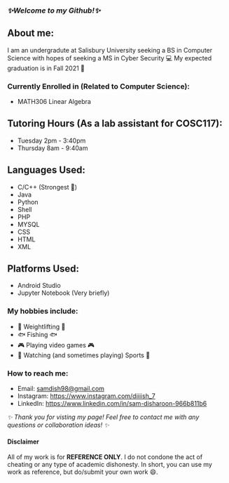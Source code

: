 ### _✨Welcome to my Github!✨_

## About me:

I am an undergradute at Salisbury University seeking a BS in Computer Science with hopes of seeking a MS in Cyber Security 💻 
My expected graduation is in Fall 2021 🎉

### Currently Enrolled in (Related to Computer Science):

  - MATH306 Linear Algebra

## Tutoring Hours (As a lab assistant for COSC117):
  - Tuesday 2pm - 3:40pm 
  - Thursday 8am - 9:40am

## Languages Used:

  - C/C++ (Strongest 💪)
  - Java
  - Python
  - Shell
  - PHP
  - MYSQL
  - CSS
  - HTML
  - XML
  
## Platforms Used:
  - Android Studio
  - Jupyter Notebook (Very briefly)
  
### My hobbies include:

  - 💪 Weightlifting 💪
  - 🐟 Fishing 🐟
  - 🎮 Playing video games 🎮
  - 🏈 Watching (and sometimes playing) Sports 🏈
  
### How to reach me:
  - Email: samdish98@gmail.com
  - Instagram: https://www.instagram.com/diiiish_7
  - LinkedIn: https://www.linkedin.com/in/sam-disharoon-966b811b6
  
  _✨ Thank you for visting my page! Feel free to contact me with any questions or collaboration ideas! ✨_
  
  #### Disclaimer
  
  All of my work is for **REFERENCE ONLY**.  I do not condone the act of cheating or any type of academic dishonesty. In short, you can use my work as reference, but do/submit your own work 😄.
  
